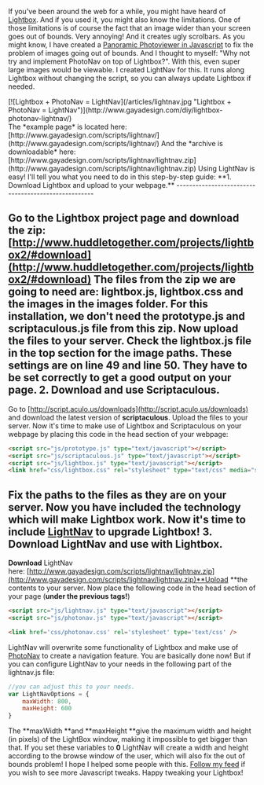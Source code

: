 If you've been around the web for a while, you might have heard of [Lightbox](http://www.huddletogether.com/projects/lightbox2/). And if you used it, you might also know the limitations. One of those limitations is of course the fact that an image wider than your screen goes out of bounds. Very annoying! And it creates ugly scrolbars. As you might know, I have created a [Panoramic Photoviewer in Javascript](http://gayadesign.nl/post/4/) to fix the problem of images going out of bounds. And I thought to myself: "Why not try and implement PhotoNav on top of Lightbox?". With this, even super large images would be viewable. I created LightNav for this. It runs along Lightbox without changing the script, so you can always update Lightbox if needed.

<div class="border">[![Lightbox + PhotoNav = LightNav](/articles/lightnav.jpg "Lightbox + PhotoNav = LightNav")](http://www.gayadesign.com/diy/lightbox-photonav-lightnav/)</div><span id="more-136"></span> The *example page* is located here: [http://www.gayadesign.com/scripts/lightnav/](http://www.gayadesign.com/scripts/lightnav/) And the *archive is downloadable* here: [http://www.gayadesign.com/scripts/lightnav/lightnav.zip](http://www.gayadesign.com/scripts/lightnav/lightnav.zip) Using LightNav is easy! I'll tell you what you need to do in this step-by-step guide: **1. Download Lightbox and upload to your webpage.**
----------------------------------------------------

 Go to the Lightbox project page and download the zip: [http://www.huddletogether.com/projects/lightbox2/#download](http://www.huddletogether.com/projects/lightbox2/#download) The files from the zip we are going to need are: **lightbox.js**, **lightbox.css** and the images in the **images** folder. For this installation, we **don't need** the prototype.js and scriptaculous.js file from this zip. Now upload the files to your server. Check the **lightbox.js file** in the top section for the image paths. These settings are on line 49 and line 50. They have to be set correctly to get a good output on your page. **2. Download and use Scriptaculous.**
--------------------------------------

 Go to [http://script.aculo.us/downloads](http://script.aculo.us/downloads) and download the latest version of **scriptaculous**. Upload the files to your server. Now it's time to make use of Lightbox and Scriptaculous on your webpage by placing this code in the head section of your webpage: 
```html
<script src="js/prototype.js" type="text/javascript"></script>
<script src="js/scriptaculous.js" type="text/javascript"></script>
<script src="js/lightbox.js" type="text/javascript"></script>
<link href="css/lightbox.css" rel="stylesheet" type="text/css" media="screen" />
```
 **Fix the paths** to the files as they are on your server. Now you have included the technology which will make Lightbox work. Now it's time to include [LightNav](http://gayadesign.nl/post/7/) to upgrade Lightbox! **3. Download LightNav and use with Lightbox.**
-----------------------------------------------

**Download** LightNav here: [http://www.gayadesign.com/scripts/lightnav/lightnav.zip](http://www.gayadesign.com/scripts/lightnav/lightnav.zip)**Upload **the contents to your server. Now place the following code in the head section of your page (**under the previous tags!**) 
```html
<script src="js/lightnav.js" type="text/javascript"></script>
<script src="js/photonav.js" type="text/javascript"></script>

<link href='css/photonav.css' rel='stylesheet' type='text/css' />
```
 LightNav will overwrite some functionality of Lightbox and make use of [PhotoNav](http://gayadesign.nl/post/4/) to create a navigation feature. You are basically done now! But if you can configure LightNav to your needs in the following part of the lightnav.js file: 
```javascript
//you can adjust this to your needs.
var LightNavOptions = {
    maxWidth: 800,
    maxHeight: 600
}
```
 The **maxWidth **and **maxHeight **give the maximum width and height (in pixels) of the LightBox window, making it impossible to get bigger than that. If you set these variables to **0** LightNav will create a width and height according to the browse window of the user, which will also fix the out of bounds problem! I hope I helped some people with this. [Follow my feed](http://feeds2.feedburner.com/GayaDesign) if you wish to see more Javascript tweaks. Happy tweaking your Lightbox!